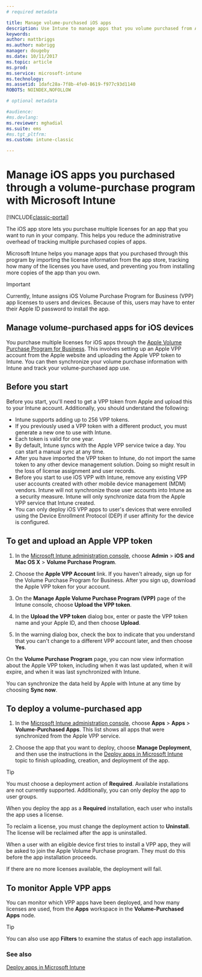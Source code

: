 ```yaml
---
# required metadata

title: Manage volume-purchased iOS apps 
description: Use Intune to manage apps that you volume purchased from Apple by importing the license information from the app store, tracking how many of the licenses you have used, and preventing you from installing more copies of the app than you own.
keywords:
author: mattbriggs
ms.author: mabrigg
manager: dougeby
ms.date: 10/11/2017
ms.topic: article
ms.prod:
ms.service: microsoft-intune
ms.technology:
ms.assetid: 1dafc28a-7f8b-4fe0-8619-f977c93d1140
ROBOTS: NOINDEX,NOFOLLOW

# optional metadata

#audience:
#ms.devlang:
ms.reviewer: mghadial
ms.suite: ems
#ms.tgt_pltfrm:
ms.custom: intune-classic

---
```


# Manage iOS apps you purchased through a volume-purchase program with Microsoft Intune

[!INCLUDE[classic-portal](../includes/classic-portal.md)]

The iOS app store lets you purchase multiple licenses for an app that you want to run in your company. This helps you reduce the administrative overhead of tracking multiple purchased copies of apps.

Microsoft Intune helps you manage apps that you purchased through this program by importing the license information from the app store, tracking how many of the licenses you have used, and preventing you from installing more copies of the app than you own.

> [!Important]
> Currently, Intune assigns iOS Volume Purchase Program for Business (VPP) app licenses to users and devices. Because of this, users may have to enter their Apple ID password to install the app.

## Manage volume-purchased apps for iOS devices
You purchase multiple licenses for iOS apps through the [Apple Volume Purchase Program for Business](http://www.apple.com/business/vpp/). This involves setting up an Apple VPP account from the Apple website and uploading the Apple VPP token to Intune.  You can then synchronize your volume purchase information with Intune and track your volume-purchased app use.

## Before you start
Before you start, you'll need to get a VPP token from Apple and upload this to your Intune account. Additionally, you should understand the following:

* Intune supports adding up to 256 VPP tokens.
* If you previously used a VPP token with a different product, you must generate a new one to use with Intune.
* Each token is valid for one year.
* By default, Intune syncs with the Apple VPP service twice a day. You can start a manual sync at any time.
* After you have imported the VPP token to Intune, do not import the same token to any other device management solution. Doing so might result in the loss of license assignment and user records.
* Before you start to use iOS VPP with Intune, remove any existing VPP user accounts created with other mobile device management (MDM) vendors. Intune will not synchronize those user accounts into Intune as a security measure. Intune will only synchronize data from the Apple VPP service that Intune created.
* You can only deploy iOS VPP apps to user's devices that were enrolled using the Device Enrollment Protocol (DEP) if user affinity for the device is configured.

## To get and upload an Apple VPP token

1.  In the [Microsoft Intune administration console](https://manage.microsoft.com), choose **Admin** &gt; **iOS and Mac OS X** &gt;  **Volume Purchase Program**.

2.  Choose the **Apple VPP Account** link. If you haven't already, sign up for the Volume Purchase Program for Business. After you sign up, download the Apple VPP token for your account.

3.  On the **Manage Apple Volume Purchase Program (VPP)** page of the Intune console, choose **Upload the VPP token**.

4.  In the **Upload the VPP token** dialog box, enter or paste the VPP token name and your Apple ID, and then choose **Upload**.

5.  In the warning dialog box, check the box to indicate that you understand that you can't change to a different VPP account later, and then choose **Yes**.

On the **Volume Purchase Program** page, you can now view information about the Apple VPP token, including when it was last updated, when it will expire, and when it was last synchronized with Intune.

You can synchronize the data held by Apple with Intune at any time by choosing **Sync now**.

## To deploy a volume-purchased app

1.  In the [Microsoft Intune administration console](https://manage.microsoft.com), choose **Apps** &gt; **Apps** &gt; **Volume-Purchased Apps**. This list shows all apps that were synchronized from the Apple VPP service.

2.  Choose the app that you want to deploy, choose **Manage Deployment**, and then use the instructions in the [Deploy apps in Microsoft Intune](deploy-apps-in-microsoft-intune.md) topic to finish uploading, creation, and deployment of the app.

> [!TIP]
> You must choose a deployment action of **Required**. Available installations are not currently supported. Additionally, you can only deploy the app to user groups.

When you deploy the app as a **Required** installation, each user who installs the app uses a license.

To reclaim a license, you must change the deployment action to **Uninstall**. The license will be reclaimed after the app is uninstalled.

When a user with an eligible device first tries to install a VPP app, they will be asked to join the Apple Volume Purchase program. They must do this before the app installation proceeds.

If there are no more licenses available, the deployment will fail.

## To monitor Apple VPP apps
You can monitor which VPP apps have been deployed, and how many licenses are used, from the **Apps** workspace in the **Volume-Purchased Apps** node.

> [!TIP]
> You can also use app **Filters** to examine the status of each app installation.

### See also
[Deploy apps in Microsoft Intune](deploy-apps-in-microsoft-intune.md)
